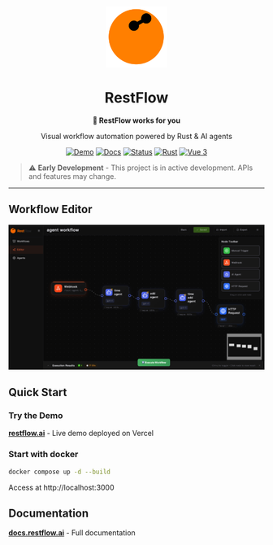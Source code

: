 <div align="center">
  <img src="frontend/src/assets/restflow.svg" alt="RestFlow Logo" width="120" height="120" />

  # RestFlow

  **🦀 RestFlow works for you**

  Visual workflow automation powered by Rust & AI agents

  [![Demo](https://img.shields.io/badge/demo-restflow.ai-brightgreen)](https://restflow.ai)
  [![Docs](https://img.shields.io/badge/docs-docs.restflow.ai-blue)](https://docs.restflow.ai/)
  [![Status](https://img.shields.io/badge/status-prototype-orange)](https://github.com/lhwzds/restflow)
  [![Rust](https://img.shields.io/badge/rust-1.82%2B-dea584)](https://www.rust-lang.org/)
  [![Vue 3](https://img.shields.io/badge/vue-3.x-4fc08d)](https://vuejs.org/)

</div>

> ⚠️ **Early Development** - This project is in active development. APIs and features may change.

---

## Workflow Editor

![RestFlow Workflow Editor](./docs/content/images/workflow-editor.png)

## Quick Start

### Try the Demo

**[restflow.ai](https://restflow.ai)** - Live demo deployed on Vercel

### Start with docker

```bash
docker compose up -d --build
```

Access at http://localhost:3000

## Documentation

**[docs.restflow.ai](https://docs.restflow.ai/)** - Full documentation
